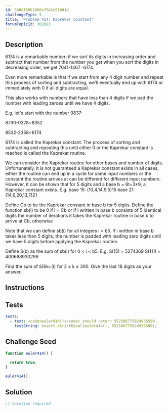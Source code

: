 ```yaml
---
id: 5900f50b1000cf542c51001d
challengeType: 5
title: 'Problem 414: Kaprekar constant'
forumTopicId: 302083
---
```


## Description

<section id='description'>

6174 is a remarkable number; if we sort its digits in increasing order and subtract that number from the number you get when you sort the digits in decreasing order, we get 7641-1467=6174.

Even more remarkable is that if we start from any 4 digit number and repeat this process of sorting and subtracting, we'll eventually end up with 6174 or immediately with 0 if all digits are equal.

This also works with numbers that have less than 4 digits if we pad the number with leading zeroes until we have 4 digits.

E.g. let's start with the number 0837:

8730-0378=8352

8532-2358=6174

6174 is called the Kaprekar constant. The process of sorting and subtracting and repeating this until either 0 or the Kaprekar constant is reached is called the Kaprekar routine.

We can consider the Kaprekar routine for other bases and number of digits. Unfortunately, it is not guaranteed a Kaprekar constant exists in all cases; either the routine can end up in a cycle for some input numbers or the constant the routine arrives at can be different for different input numbers. However, it can be shown that for 5 digits and a base b = 6t+3≠9, a Kaprekar constant exists. E.g. base 15: (10,4,14,9,5)15 base 21: (14,6,20,13,7)21

Define Cb to be the Kaprekar constant in base b for 5 digits. Define the function sb(i) to be 0 if i = Cb or if i written in base b consists of 5 identical digits the number of iterations it takes the Kaprekar routine in base b to arrive at Cb, otherwise

Note that we can define sb(i) for all integers i &lt; b5. If i written in base b takes less than 5 digits, the number is padded with leading zero digits until we have 5 digits before applying the Kaprekar routine.

Define S(b) as the sum of sb(i) for 0 &lt; i &lt; b5. E.g. S(15) = 5274369 S(111) = 400668930299

Find the sum of S(6k+3) for 2 ≤ k ≤ 300. Give the last 18 digits as your answer.

</section>

## Instructions

<section id='instructions'>

</section>

## Tests

<section id='tests'>

```yml
tests:
  - text: <code>euler414()</code> should return 552506775824935500.
    testString: assert.strictEqual(euler414(), 552506775824935500);

```

</section>

## Challenge Seed

<section id='challengeSeed'>

<div id='js-seed'>

```js
function euler414() {

  return true;
}

euler414();
```

</div>

</section>

## Solution

<section id='solution'>

```js
// solution required
```

</section>
